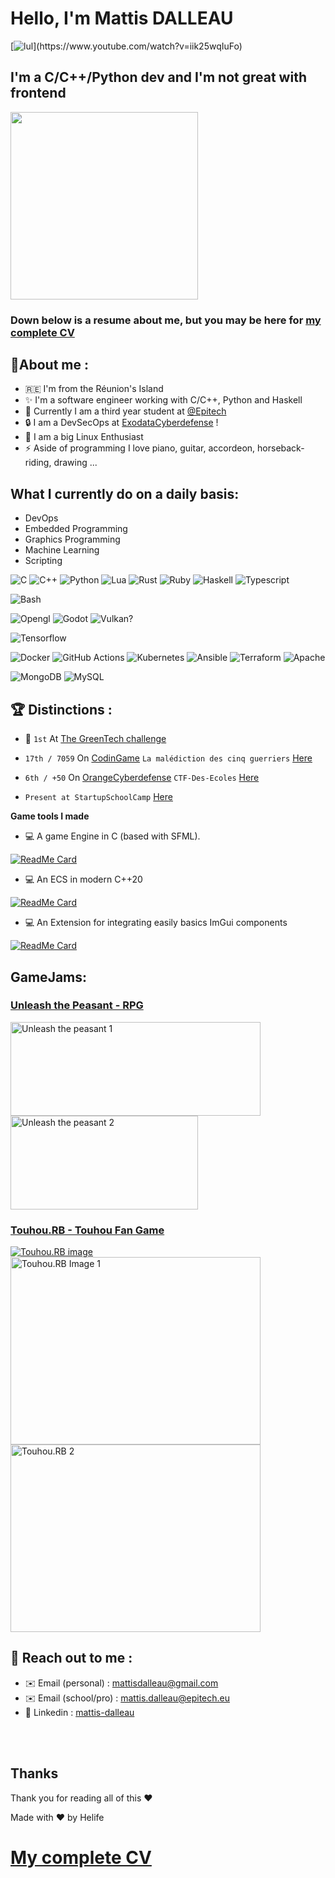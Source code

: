 <meta property="og:title" content="Mattis dalleau Website" />
<meta property="og:image" content="https://avatars.githubusercontent.com/u/62753801?v=4">

# Hello, I'm Mattis DALLEAU

[![lul](https://readme-typing-svg.herokuapp.com?font=futura&color=15F6F7&size=30&center=true&multiline=true&width=1500&height=150&lines=Hi%2C+i'm+Mattis;I'm+a+%F0%9F%9A%80+french+developer%F0%9F%9A%80;Actually+I'm+a+third+year+Student+at+EPITECH!)](https://www.youtube.com/watch?v=iik25wqIuFo)

## I'm a C/C++/Python dev and I'm not great with frontend

<img src="https://avatars.githubusercontent.com/u/62753801?v=4" height="300px" width="300px" class="centerImage" />

### Down below is a resume about me, but you may be here for [my complete CV](https://mattisdalleau.com/cv.html)
## 📖**About me :**
- 🇷🇪 I'm from the Réunion's Island
- ✨ I'm a software engineer working with C/C++, Python and Haskell
- 📘 Currently I am a third year student at [@Epitech](https://www.epitech.eu/)
- 🔒 I am a DevSecOps at [ExodataCyberdefense](exodata.fr) !
- 💾 I am a big Linux Enthusiast
- ⚡ Aside of programming I love piano, guitar, accordeon, horseback-riding, drawing ...

## What I currently do on a daily basis:
- DevOps
- Embedded Programming
- Graphics Programming
- Machine Learning
- Scripting

![C](https://img.shields.io/badge/C-00599C?style=for-the-badge&logo=c&logoColor=white)
![C++](https://img.shields.io/badge/C%2B%2B-00599C?style=for-the-badge&logo=c%2B%2B&logoColor=white)
![Python](https://img.shields.io/badge/Python-FFD43B?style=for-the-badge&logo=python&logoColor=blue)
![Lua](https://img.shields.io/badge/Lua-2C2D72?style=for-the-badge&logo=lua&logoColor=white)
![Rust](https://img.shields.io/badge/Rust-000000?style=for-the-badge&logo=rust&logoColor=white)
![Ruby](https://img.shields.io/badge/Ruby-CC342D?style=for-the-badge&logo=ruby&logoColor=white)
![Haskell](https://img.shields.io/badge/Haskell-5D4F85?style=for-the-badge&logo=haskell&logoColor=white)
![Typescript](https://img.shields.io/badge/TypeScript-007ACC?style=for-the-badge&logo=typescript&logoColor=white)

![Bash](https://img.shields.io/badge/Shell_Script-121011?style=for-the-badge&logo=gnu-bash&logoColor=white)

![Opengl](https://img.shields.io/badge/OpenGL-FFFFFF?style=for-the-badge&logo=opengl)
![Godot](https://img.shields.io/badge/Godot-478CBF?style=for-the-badge&logo=GodotEngine&logoColor=white)
![Vulkan?](404)

![Tensorflow](https://img.shields.io/badge/TensorFlow-FF6F00?style=for-the-badge&logo=TensorFlow&logoColor=white)

![Docker](https://img.shields.io/badge/Docker-2CA5E0?style=for-the-badge&logo=docker&logoColor=white)
![GitHub Actions](https://img.shields.io/badge/GitHub_Actions-2088FF?style=for-the-badge&logo=github-actions&logoColor=white)
![Kubernetes](https://img.shields.io/badge/kubernetes-326ce5.svg?&style=for-the-badge&logo=kubernetes&logoColor=white)
![Ansible](https://img.shields.io/badge/Ansible-000000?style=for-the-badge&logo=ansible&logoColor=white)
![Terraform](https://img.shields.io/badge/Terraform-7B42BC?style=for-the-badge&logo=terraform&logoColor=white)
![Apache](https://camo.githubusercontent.com/acff88bd2d82eff6ea10c73fbca11dd9cb70137751ef44d5f60879e5899ce37b/68747470733a2f2f696d672e736869656c64732e696f2f62616467652f6170616368652d2532334434323032392e7376673f7374796c653d666f722d7468652d6261646765266c6f676f3d617061636865266c6f676f436f6c6f723d7768697465)

![MongoDB](https://img.shields.io/badge/MongoDB-4EA94B?style=for-the-badge&logo=mongodb&logoColor=white)
![MySQL](https://img.shields.io/badge/MySQL-005C84?style=for-the-badge&logo=mysql&logoColor=white)


## 🏆 **Distinctions :**

- 🥇 `1st` At [The GreenTech challenge](https://www.clicanoo.re/article/societe/2022/09/19/le-challenge-green-tech-a-trouve-ses-laureats)

- `17th / 7059` On [CodinGame](https://codingame.com) `La malédiction des cinq guerriers` [Here](https://www.linkedin.com/posts/mattis-dalleau_%C3%A0-loccasion-du-passage-%C3%A0-lautomne-un-escape-game-activity-6863526535987625984-BXft/)

- `6th / +50` On [OrangeCyberdefense](https://orangecyberdefense.com) `CTF-Des-Ecoles` [Here](https://www.linkedin.com/posts/mattis-dalleau_technology-cybersecurite-cyberdefense-activity-6811365781947994112-kQUy)

- `Present at StartupSchoolCamp` [Here](https://www.linkedin.com/posts/technopole-reunion_startup-school-camp-les-3-et-4-novembre-activity-6996457341738967040-lT5Q?utm_source=share&utm_medium=member_desktop)

**Game tools I made**

- 💻 A game Engine in C (based with SFML).

[![ReadMe Card](https://github-readme-stats.vercel.app/api/pin/?username=HelifeWasTaken&repo=Distract&theme=radical&hide_border=false)](https://github.com/HelifeWasTaken/Distract)

- 💻 An ECS in modern C++20

[![ReadMe Card](https://github-readme-stats.vercel.app/api/pin/?username=HelifeWasTaken&repo=Silva&theme=radical&hide_border=false)](https://github.com/HelifeWasTaken/Silva)

- 💻 An Extension for integrating easily basics ImGui components

[![ReadMe Card](https://github-readme-stats.vercel.app/api/pin/?username=HelifeWasTaken&repo=EasyDear&theme=radical&hide_border=false)](https://github.com/HelifeWasTaken/EasyDear)

## **GameJams:**

### [Unleash the Peasant - RPG](https://d3nx.itch.io/unleash-the-peasant)

<img src="https://img.itch.zone/aW1hZ2UvMTM5OTM2Ny84MTU1MzA4LmdpZg==/347x500/9QhpGl.gif" alt="Unleash the peasant 1" width="400" height="150" /> <img src="https://img.itch.zone/aW1hZ2UvMTM5OTM2Ny84MTU1MzQ0LmdpZg==/347x500/Tivkte.gif" alt="Unleash the peasant 2" width="300" height="150" />

### [Touhou.RB - Touhou Fan Game](https://heliferepo.itch.io/touhourb)

[![Touhou.RB image](https://i.ytimg.com/vi/gNi5NvM8_8o/mqdefault.jpg)](https://www.youtube.com/watch?v=gNi5NvM8_8o)
<img src="https://img.itch.zone/aW1hZ2UvMTQ2MDg2OC8xMTEwOTk3Ny5naWY=/347x500/aynVA5.gif" alt="Touhou.RB Image 1" width="400" height="300" /> <img src="https://img.itch.zone/aW1hZ2UvMTQ2MDg2OC8xMTEwOTgyOC5naWY=/347x500/2WbfWk.gif" alt="Touhou.RB 2" width="400" height="300" />


## 📱 **Reach out to me :**
- ✉️  Email (personal)   : mattisdalleau@gmail.com
- ✉️  Email (school/pro) : mattis.dalleau@epitech.eu
- 💼 Linkedin           : [mattis-dalleau](https://www.linkedin.com/in/mattis-dalleau/)
</br>
</br>

## Thanks

Thank you for reading all of this :heart:

Made with ❤️ by Helife

# [My complete CV](http://mattisdalleau.com/cv.html)
